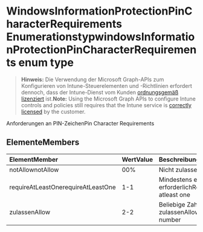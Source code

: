 # <a name="windowsinformationprotectionpincharacterrequirements-enum-type"></a><span data-ttu-id="ce404-101">WindowsInformationProtectionPinCharacterRequirements Enumerationstyp</span><span class="sxs-lookup"><span data-stu-id="ce404-101">windowsInformationProtectionPinCharacterRequirements enum type</span></span>

> <span data-ttu-id="ce404-102">**Hinweis:** Die Verwendung der Microsoft Graph-APIs zum Konfigurieren von Intune-Steuerelementen und -Richtlinien erfordert dennoch, dass der Intune-Dienst vom Kunden [ordnungsgemäß lizenziert](https://go.microsoft.com/fwlink/?linkid=839381) ist.</span><span class="sxs-lookup"><span data-stu-id="ce404-102">**Note:** Using the Microsoft Graph APIs to configure Intune controls and policies still requires that the Intune service is [correctly licensed](https://go.microsoft.com/fwlink/?linkid=839381) by the customer.</span></span>

<span data-ttu-id="ce404-103">Anforderungen an PIN-Zeichen</span><span class="sxs-lookup"><span data-stu-id="ce404-103">Pin Character Requirements</span></span>
## <a name="members"></a><span data-ttu-id="ce404-104">Elemente</span><span class="sxs-lookup"><span data-stu-id="ce404-104">Members</span></span>
|<span data-ttu-id="ce404-105">Element</span><span class="sxs-lookup"><span data-stu-id="ce404-105">Member</span></span>|<span data-ttu-id="ce404-106">Wert</span><span class="sxs-lookup"><span data-stu-id="ce404-106">Value</span></span>|<span data-ttu-id="ce404-107">Beschreibung</span><span class="sxs-lookup"><span data-stu-id="ce404-107">Description</span></span>|
|:---|:---|:---|
|<span data-ttu-id="ce404-108">notAllow</span><span class="sxs-lookup"><span data-stu-id="ce404-108">notAllow</span></span>|<span data-ttu-id="ce404-109">0</span><span class="sxs-lookup"><span data-stu-id="ce404-109">0%</span></span>|<span data-ttu-id="ce404-110">Nicht zulassen</span><span class="sxs-lookup"><span data-stu-id="ce404-110">Not allow</span></span>|
|<span data-ttu-id="ce404-111">requireAtLeastOne</span><span class="sxs-lookup"><span data-stu-id="ce404-111">requireAtLeastOne</span></span>|<span data-ttu-id="ce404-112">1</span><span class="sxs-lookup"><span data-stu-id="ce404-112">-1</span></span>|<span data-ttu-id="ce404-113">Mindestens eine erforderlich</span><span class="sxs-lookup"><span data-stu-id="ce404-113">Require atleast one</span></span>|
|<span data-ttu-id="ce404-114">zulassen</span><span class="sxs-lookup"><span data-stu-id="ce404-114">Allow</span></span>|<span data-ttu-id="ce404-115">2</span><span class="sxs-lookup"><span data-stu-id="ce404-115">-2</span></span>|<span data-ttu-id="ce404-116">Beliebige Zahl zulassen</span><span class="sxs-lookup"><span data-stu-id="ce404-116">Allow any number</span></span>|








